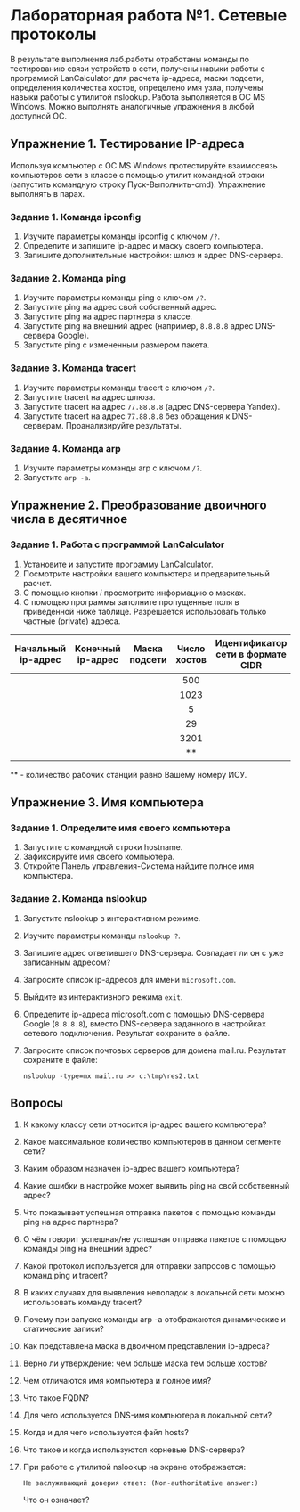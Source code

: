 # Лабораторная работа №1. Сетевые протоколы

В результате выполнения лаб.работы отработаны команды по тестированию связи устройств в сети, получены навыки работы с программой LanCalculator для расчета ip-адреса, маски подсети, определения количества хостов, определено имя узла, получены навыки работы с утилитой nslookup. Работа выполняется в ОС MS Windows. Можно выполнять аналогичные упражнения в любой доступной ОС.

## Упражнение 1. Тестирование IP-адреса

Используя компьютер с ОС MS Windows протестируйте взаимосвязь компьютеров сети в классе с помощью утилит командной строки (запустить командную строку Пуск-Выполнить-cmd). Упражнение выполнять в парах.

### Задание 1. Команда ipconfig

1. Изучите параметры команды ipconfig с ключом `/?`.
2. Определите и запишите ip-адрес и маску своего компьютера.
3. Запишите дополнительные настройки: шлюз и адрес DNS-сервера.

### Задание 2. Команда ping

1. Изучите параметры команды ping с ключом `/?`.
2. Запустите ping на адрес свой собственный адрес.
3. Запустите ping на адрес партнера в классе.
4. Запустите ping на внешний адрес (например, `8.8.8.8` адрес DNS-сервера Google).
5. Запустите ping с измененным размером пакета.

### Задание 3. Команда tracert

1. Изучите параметры команды tracert с ключом `/?`.
2. Запустите tracert на адрес шлюза.
3. Запустите tracert на адрес `77.88.8.8` (адрес DNS-сервера Yandex).
4. Запустите tracert на адрес `77.88.8.8` без обращения к DNS-серверам. Проанализируйте результаты.

### Задание 4. Команда arp

1. Изучите параметры команды arp с ключом `/?`.
2. Запустите `arp -a`.

## Упражнение 2. Преобразование двоичного числа в десятичное

### Задание 1. Работа с программой LanCalculator

1. Установите и запустите программу LanCalculator.
2. Посмотрите настройки вашего компьютера и предварительный расчет.
3. С помощью кнопки _i_ просмотрите информацию о масках.
4. С помощью программы заполните пропущенные поля в приведенной ниже таблице. Разрешается использовать только частные (private) адреса.

| Начальный ip-адрес | Конечный ip-адрес | Маска подсети | Число хостов | Идентификатор сети в формате CIDR |
| :----------------: | :---------------: | :-----------: | :----------: | :-------------------------------: |
|                    |                   |               |     500      |                                   |
|                    |                   |               |     1023     |                                   |
|                    |                   |               |      5       |                                   |
|                    |                   |               |      29      |                                   |
|                    |                   |               |     3201     |                                   |
|                    |                   |               |     \*\*     |                                   |

\*\* - количество рабочих станций равно Вашему номеру ИСУ.

## Упражнение 3. Имя компьютера

### Задание 1. Определите имя своего компьютера

1. Запустите с командной строки hostname.
2. Зафиксируйте имя своего компьютера.
3. Откройте Панель управления-Система найдите полное имя компьютера.

### Задание 2. Команда nslookup

1. Запустите nslookup в интерактивном режиме.
2. Изучите параметры команды `nslookup ?`.
3. Запишите адрес ответившего DNS-сервера. Совпадает ли он с уже записанным адресом?
4. Запросите список ip-адресов для имени `microsoft.com`.
5. Выйдите из интерактивного режима `exit`.
6. Определите ip-адреса microsoft.com с помощью DNS-сервера Google (`8.8.8.8`), вместо DNS-сервера заданного в настройках сетевого подключения. Результат сохраните в файле.
7. Запросите список почтовых серверов для домена mail.ru. Результат сохраните в файле:

   ```
   nslookup -type=mx mail.ru >> c:\tmp\res2.txt
   ```

## Вопросы

1. К какому классу сети относится ip-адрес вашего компьютера?
2. Какое максимальное количество компьютеров в данном сегменте сети?
3. Каким образом назначен ip-адрес вашего компьютера?
4. Какие ошибки в настройке может выявить ping на свой собственный адрес?
5. Что показывает успешная отправка пакетов с помощью команды ping на адрес партнера?
6. О чём говорит успешная/не успешная отправка пакетов с помощью команды ping на внешний адрес?
7. Какой протокол используется для отправки запросов с помощью команд ping и tracert?
8. В каких случаях для выявления неполадок в локальной сети можно использовать команду tracert?
9. Почему при запуске команды arp -a отображаются динамические и статические записи?
10. Как представлена маска в двоичном представлении ip-адреса?
11. Верно ли утверждение: чем больше маска тем больше хостов?
12. Чем отличаются имя компьютера и полное имя?
13. Что такое FQDN?
14. Для чего используется DNS-имя компьютера в локальной сети?
15. Когда и для чего используется файл hosts?
16. Что такое и когда используются корневые DNS-сервера?
17. При работе с утилитой nslookup на экране отображается:

    ```
    Не заслуживающий доверия ответ: (Non-authoritative answer:)
    ```

    Что он означает?
